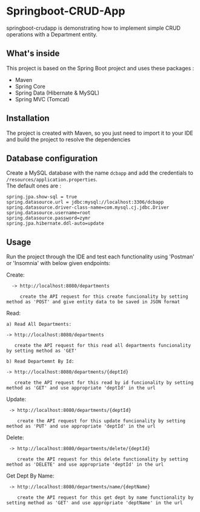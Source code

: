 #  Springboot-CRUD-App
springboot-crudapp is demonstrating how to implement simple CRUD operations with a Department entity.

## What's inside 
This project is based on the Spring Boot project and uses these packages :
  - Maven
  - Spring Core
  - Spring Data (Hibernate & MySQL)
  - Spring MVC (Tomcat)
  
## Installation 
The project is created with Maven, so you just need to import it to your IDE and build the project to resolve the dependencies

## Database configuration 
Create a MySQL database with the name `dcbapp` and add the credentials to `/resources/application.properties`.  
The default ones are :

```
spring.jpa.show-sql = true
spring.datasource.url = jdbc:mysql://localhost:3306/dcbapp
spring.datasource.driver-class-name=com.mysql.cj.jdbc.Driver
spring.datasource.username=root
spring.datasource.password=zymr
spring.jpa.hibernate.ddl-auto=update
```

## Usage 
Run the project through the IDE and test each functionality using 'Postman' or 'Insomnia' with below given endpoints:

Create: 

      -> http://localhost:8080/departments 
      
         create the API request for this create funcionality by setting method as 'POST' and give entity data to be saved in JSON format
         
Read: 
    
    a) Read All Departments:
    
    -> http://localhost:8080/departments
      
       create the API request for this read all departments funcionality by setting method as 'GET'
    
    b) Read Departemnt By Id: 
    
    -> http://localhost:8080/departments/{deptId}
    
       create the API request for this read by id funcionality by setting method as 'GET' and use appropriate 'deptId' in the url

Update: 

     -> http://localhost:8080/departments/{deptId}
      
        create the API request for this update funcionality by setting method as 'PUT' and use appropriate 'deptId' in the url

Delete: 
    
     -> http://localhost:8080/departments/delete/{deptId}
      
        create the API request for this delete functionality by setting method as 'DELETE' and use appropriate 'deptId' in the url

Get Dept By Name: 
    
     -> http://localhost:8080/departments/name/{deptName}
     
        create the API request for this get dept by name functionality by setting method as 'GET' and use appropriate 'deptName' in the url
